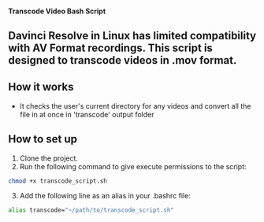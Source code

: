 #### Transcode Video Bash Script
## Davinci Resolve in Linux has limited compatibility with AV Format recordings. This script is designed to transcode videos in .mov format.

## How it works
- It checks the user's current directory for any videos and convert all the file in at once in 'transcode' output folder

## How to set up
1. Clone the project.
2. Run the following command to give execute permissions to the script:
```bash
chmod +x transcode_script.sh
```
3. Add the following line as an alias in your .bashrc file:
```bash
alias transcode="~/path/to/transcode_script.sh"
```